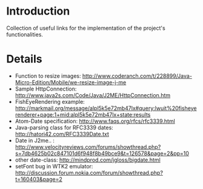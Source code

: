 # Introduction #

Collection of useful links for the implementation of the project's functionalities.


# Details #

  * Function to resize images: http://www.coderanch.com/t/228899/Java-Micro-Edition/Mobile/we-resize-image-j-me
  * Sample HttpConnection: http://www.java2s.com/Code/Java/J2ME/HttpConnection.htm
  * FishEyeRendering example: http://markmail.org/message/alpl5k5e72mb47lx#query:lwuit%20fisheyerenderer+page:1+mid:alpl5k5e72mb47lx+state:results
  * Atom-Date specification: http://www.faqs.org/rfcs/rfc3339.html
  * Java-parsing class for RFC3339 dates: http://hatori42.com/RFC3339Date.txt
  * Date in J2me.. : http://www.velocityreviews.com/forums/showthread.php?s=7db4625b02c847101d6f948f8b49bce9&t=126578&page=2&pp=10
  * other date-class: http://mindprod.com/jgloss/bigdate.html
  * setFont bug in WTK2 emulator: http://discussion.forum.nokia.com/forum/showthread.php?t=160403&page=2